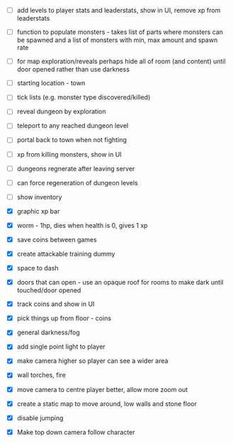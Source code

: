 - [ ] add levels to player stats and leaderstats, show in UI, remove xp from leaderstats
- [ ] function to populate monsters - takes list of parts where monsters can be spawned and a list of monsters with min, max amount and spawn rate 
- [ ] for map exploration/reveals perhaps hide all of room (and content) until door opened rather than use darkness
- [ ] starting location - town
- [ ] tick lists (e.g. monster type discovered/killed)
- [ ] reveal dungeon by exploration
- [ ] teleport to any reached dungeon level
- [ ] portal back to town when not fighting
- [ ] xp from killing monsters, show in UI
- [ ] dungeons regnerate after leaving server
- [ ] can force regeneration of dungeon levels
- [ ] show inventory

- [x] graphic xp bar
- [x] worm - 1hp, dies when health is 0, gives 1 xp
- [x] save coins between games
- [x] create attackable training dummy
- [x] space to dash
- [x] doors that can open - use an opaque roof for rooms to make dark until touched/door opened
- [x] track coins and show in UI
- [x] pick things up from floor - coins
- [x] general darkness/fog
- [x] add single point light to player
- [x] make camera higher so player can see a wider area
- [x] wall torches, fire
- [x] move camera to centre player better, allow more zoom out
- [x] create a static map to move around, low walls and stone floor
- [x] disable jumping
- [x] Make top down camera follow character
